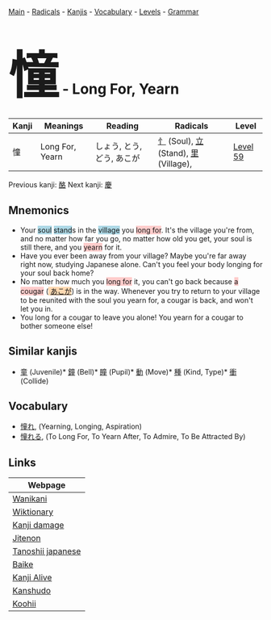<style> bigfont {font-size: 100px}</style>
[Main](../README.md) -
[Radicals](../radicals.md) -
[Kanjis](../kanjis.md) -
[Vocabulary](../vocabulary.md) -
[Levels](../levels.md) -
[Grammar](../grammar.md)
# <bigfont> 憧</bigfont> - Long For, Yearn 

| Kanji | Meanings | Reading | Radicals | Level |
| --- | --- | --- | --- | --- |
| 憧 | Long For, Yearn | しょう, とう, どう, あこが | [忄](../radicals/忄.md) (Soul), [立](../radicals/立.md) (Stand), [里](../radicals/里.md) (Village),  | [Level 59](../levels/wk_level59.md) |

Previous kanji: [酪](酪.md) Next kanji: [慶](慶.md) 

## Mnemonics
 * Your <span style="background-color:#ADD8E6"> soul</span> <span style="background-color:#ADD8E6"> stand</span>s in the <span style="background-color:#ADD8E6"> village</span> you <span style="background-color:#ffcccb"> long for</span>. It's the village you're from, and no matter how far you go, no matter how old you get, your soul is still there, and you <span style="background-color:#ffcccb"> yearn</span> for it.
* Have you ever been away from your village? Maybe you're far away right now, studying Japanese alone. Can't you feel your body longing for your soul back home?
* No matter how much you <span style="background-color:#ffcccb"> long for</span> it, you can't go back because <span style="background-color:#ffcccb"> a cougar</span> (<span style="background-color:#fed8b1"> [あこが](https://jisho.org/search/あこが)</span>) is in the way. Whenever you try to return to your village to be reunited with the soul you yearn for, a cougar is back, and won't let you in.
* You long for a cougar to leave you alone! You yearn for a cougar to bother someone else!


## Similar kanjis
 * [童](童.md) (Juvenile)* [鐘](鐘.md) (Bell)* [瞳](瞳.md) (Pupil)* [動](動.md) (Move)* [種](種.md) (Kind, Type)* [衝](衝.md) (Collide)


## Vocabulary
 * [憧れ](../vocabulary/憧.md), (Yearning, Longing, Aspiration)
* [憧れる](../vocabulary/憧.md), (To Long For, To Yearn After, To Admire, To Be Attracted By)



## Links 

| Webpage |
| --- |
| [Wanikani          ](https://www.wanikani.com/kanji/憧) |
| [Wiktionary        ](https://en.wiktionary.org/wiki/憧) |
| [Kanji damage      ](http://www.kanjidamage.com/kanji/search?utf8=✓&q=憧) |
| [Jitenon           ](https://jitenon.com/kanji/憧) |
| [Tanoshii japanese ](https://www.tanoshiijapanese.com/dictionary/kanji.cfm?k=憧) |
| [Baike             ](https://baike.baidu.com/item/憧) |
| [Kanji Alive       ](https://app.kanjialive.com/憧) |
| [Kanshudo          ](https://www.kanshudo.com/searchmn?q=憧) |
| [Koohii            ](https://kanji.koohii.com/study/kanji/憧) |
